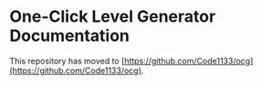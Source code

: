 # One-Click Level Generator Documentation

This repository has moved to [https://github.com/Code1133/ocg](https://github.com/Code1133/ocg).
